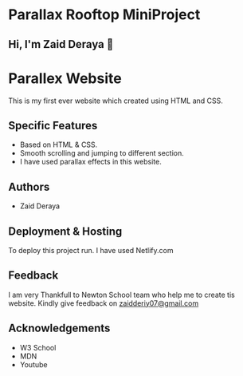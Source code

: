 # Parallax Rooftop MiniProject
## Hi, I'm Zaid Deraya :wave:
# Parallex Website
This is my first ever website which created using HTML and CSS. 
## Specific Features
- Based on HTML & CSS.
- Smooth scrolling and jumping to different section.
- I have used parallax effects in this website.

## Authors
- Zaid Deraya
## Deployment & Hosting
To deploy this project run. I have used Netlify.com
## Feedback
I am very Thankfull to Newton School team who help me to create tis website.
Kindly give feedback on zaidderiy07@gmail.com 
## Acknowledgements
 - W3 School
 - MDN
 - Youtube
